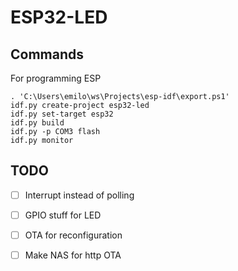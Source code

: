
# ESP32-LED

## Commands
For programming ESP
```
. 'C:\Users\emilo\ws\Projects\esp-idf\export.ps1'
idf.py create-project esp32-led
idf.py set-target esp32
idf.py build
idf.py -p COM3 flash
idf.py monitor
```


## TODO
- [ ] Interrupt instead of polling
- [ ] GPIO stuff for LED
- [ ] OTA for reconfiguration
- [ ] Make NAS for http OTA

